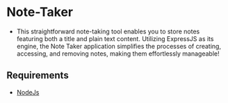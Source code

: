 # Note-Taker
- This straightforward note-taking tool enables you to store notes featuring both a title and plain text content. Utilizing ExpressJS as its engine, the Note Taker application simplifies the processes of creating, accessing, and removing notes, making them effortlessly manageable!

## Requirements
- [NodeJs](https://nodejs.org/)
